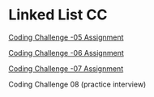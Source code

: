 # Linked List CC


[Coding Challenge -05 Assignment](linkedList.js)


[Coding Challenge -06 Assignment](linkedList-insert.js)


[Coding Challenge -07 Assignment](linked-list-kth.js)

Coding Challenge 08 (practice interview)


